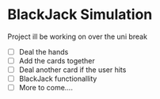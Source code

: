 # BlackJack Simulation

Project ill be working on over the uni break

- [ ] Deal the hands
- [ ] Add the cards together
- [ ] Deal another card if the user hits
- [ ] BlackJack functionallity
- [ ] More to come....
